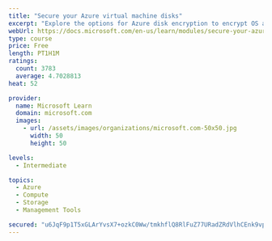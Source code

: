 ```yaml
---
title: "Secure your Azure virtual machine disks"
excerpt: "Explore the options for Azure disk encryption to encrypt OS and data disks on existing and new virtual machines."
webUrl: https://docs.microsoft.com/en-us/learn/modules/secure-your-azure-virtual-machine-disks/
type: course
price: Free
length: PT1H1M
ratings:
  count: 3783
  average: 4.7028813
heat: 52

provider:
  name: Microsoft Learn
  domain: microsoft.com
  images:
    - url: /assets/images/organizations/microsoft.com-50x50.jpg
      width: 50
      height: 50

levels:
  - Intermediate

topics:
  - Azure
  - Compute
  - Storage
  - Management Tools

secured: "u6JqF9p1T5xGLArYvsX7+ozkC0Ww/tmkhflQ8RlFuZ77URadZRdVlhCEnk9vpV9vm2YveuH9k8aHOJ7iU+Q7hVysVy0Hw/qYQ5SqbXPvRR+tlneF4zs2wMIhxEFGRsFSnek9w0xXtCMG4I2MZVEgB6ZseJOmRbdrwsy+clYnuvzEZ1jXs1JcZp5/yhRW3WnRSlftPnWzQRxwO0vp3gdIeVtBbTtBt3Zt0oAY4Xq0KFhr7lvLH6pciEZdCYgG/iCVvzc0py3CYuVYlo2ZgZfmWHkC+LTLdycWLRx8+pfaxbFklejaY23nCqNop6tXxv38DmzymifsAO5wlFmX8lpS6+LsLUkiTm2UJbWYO45gdfvVOkWcbNtHns5RuiqLaMPP36RRe7NGoV3p1iVIuI4kdJzomlhq7+T6K93RRUPsKZU=;GD5vDEz9ZUm7zAUqTEqj8Q=="
---
```


